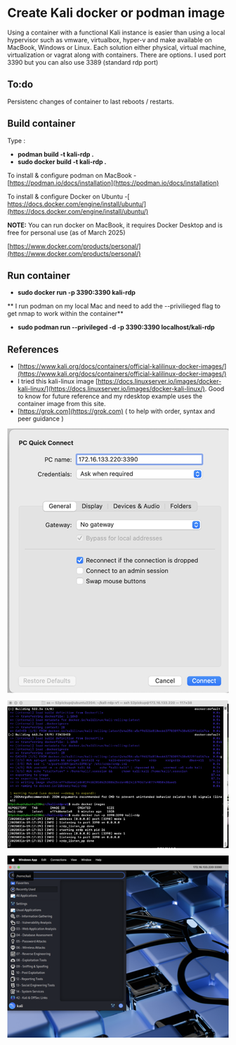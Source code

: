 # Create Kali docker or podman image

Using a container with a functional Kali instance is easier than using a local hypervisor such as vmware, virtualbox, hyper-v and make available on MacBook, Windows or Linux.   Each solution either physical, virtual machine, virtualization or vagrat along with containers.  There are options.  I used port 3390 but you can also use 3389 (standard rdp port)

## To:do

Persistenc changes of container to last reboots / restarts.

## Build container

Type :

* **podman build -t kali-rdp .**
* **sudo docker build -t kali-rdp .**

To install & configure podman on MacBook - [https://podman.io/docs/installation](https://podman.io/docs/installation)

To install & configure Docker on Ubuntu -[ https://docs.docker.com/engine/install/ubuntu/](https://docs.docker.com/engine/install/ubuntu/)

**NOTE:** You can run docker on MacBook, it requires Docker Desktop and is free for personal use (as of March 2025)

[https://www.docker.com/products/personal/](https://www.docker.com/products/personal/)

## Run container

* **sudo docker run -p 3390:3390 kali-rdp**

**
    I run podman on my local Mac and need to add the --privilieged flag to get nmap to work within the container**

* **sudo podman run --privileged -d -p 3390:3390 localhost/kali-rdp**

## References

* [https://www.kali.org/docs/containers/official-kalilinux-docker-images/](https://www.kali.org/docs/containers/official-kalilinux-docker-images/)
* I tried this kali-linux image [https://docs.linuxserver.io/images/docker-kali-linux/](https://docs.linuxserver.io/images/docker-kali-linux/). Good to know for future reference and my rdesktop example uses the container image from this site.
* [https://grok.com](https://grok.com) ( to help with order, syntax and peer guidance )

![RDP Login](./image/rdp-login.png)

![RDP Client](./image/rdp-client.png)

![RDP Sample Desktop](./image/kali-docker-podman-rdp.png)
